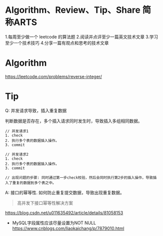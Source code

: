 # Algorithm、Review、Tip、Share 简称ARTS

1.每周至少做一个 leetcode 的算法题 2.阅读并点评至少一篇英文技术文章 3.学习至少一个技术技巧 4.分享一篇有观点和思考的技术文章


# Algorithm

https://leetcode.com/problems/reverse-integer/


# Tip

Q: 并发请求导致，插入重复数据

判断数据是否存在，多个插入请求同时发生时，导致插入多组相同数据。

```
// 并发请求1
1. check 
2. 执行多个表的数据插入操作。
3. commit

// 并发请求2
1. check
2. 执行多个表的数据插入操作。
3. commit

// 出现问题的步骤: 同时通过第一步check校验，然后会同时执行第2步的插入操作，导致插入了重复的数据到多个表之中。
```

A: 接口的幂等性.
如何防止重复提交数据，导致出现重复数据。

> 高并发下接口幂等性解决方案

https://blog.csdn.net/u011635492/article/details/81058153

* MySQL字段属性应该尽量设置为NOT NULL
https://www.cnblogs.com/liaokaichang/p/7879010.html
